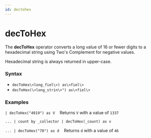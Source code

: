 ```yaml
---
id: dectohex
---
```


# decToHex

The **decToHex** operator converts a long value of 16 or fewer digits to
a hexadecimal string using Two's Complement for negative values.

Hexadecimal string is always returned in upper-case.

### Syntax

-   `decToHex\<long_fiel\>) as\<fiel\>`
-   `decToHex(\<long_strin\>") as\<fiel\>`

### Examples

`| decToHex("4919") as V`    Returns `V` with a value of `1337`

`... | count by _collector | decToHex(_count) as v`

`... | decToHex("70") as d`    Returns `d` with a value of `46`

